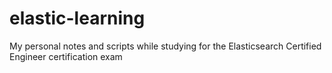 # elastic-learning
My personal notes and scripts while studying for the Elasticsearch Certified Engineer certification exam
